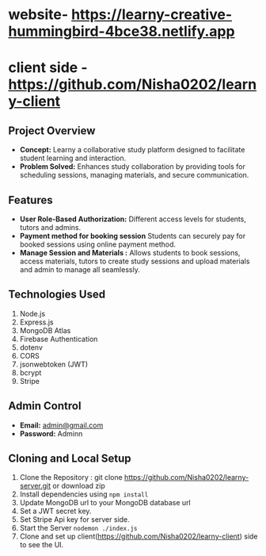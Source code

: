 # website- https://learny-creative-hummingbird-4bce38.netlify.app
# client side - https://github.com/Nisha0202/learny-client

## Project Overview
- **Concept:** Learny a collaborative study platform designed to facilitate student learning and interaction.
- **Problem Solved:** Enhances study collaboration by providing tools for scheduling sessions, managing materials, and secure communication.

## Features
- **User Role-Based Authorization:** Different access levels for students, tutors and admins.
- **Payment method for booking session** Students can securely pay for booked sessions using online payment method.
- **Manage Session and Materials :** Allows students to book sessions, access materials, tutors to create study sessions and upload materials and admin to manage all seamlessly.

## Technologies Used
1. Node.js
2. Express.js
3. MongoDB Atlas
4. Firebase Authentication
5. dotenv
6. CORS
7. jsonwebtoken (JWT)
8. bcrypt
9. Stripe

## Admin Control
- **Email:** admin@gmail.com
- **Password:** Adminn

## Cloning and Local Setup
1. Clone the Repository : git clone https://github.com/Nisha0202/learny-server.git or download zip
2. Install dependencies using `npm install`
3. Update MongoDB url to your MongoDB database url
4. Set a JWT secret key.
5. Set Stripe Api key for server side.
6. Start the Server `nodemon ./index.js`
7. Clone and set up client(https://github.com/Nisha0202/learny-client) side to see the UI.



